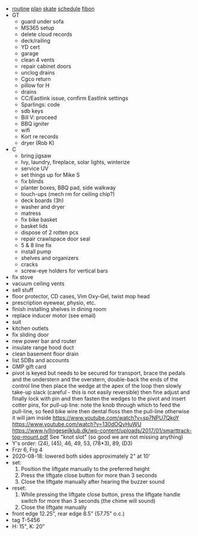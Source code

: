 - [routine](routine.md) [plan](plan.html) [skate](https://www.haltonhills.ca/simpletrack) [schedule](schedule.html) [fibon](fibon.html)
- GT
  - guard under sofa
  - MS365 setup
  - delete cloud records
  - deck/railing
  - YD cert
  - garage
  - clean 4 vents
  - repair cabinet doors
  - unclog drains
  - Cgco return
  - pillow for H
  - drains
  - CC/Eastlink issue, confirm Eastlink settings
  - Sparlings: code
  - sdb keys
  - Bill V: proceed
  - BBQ igniter
  - wifi
  - Kort re records
  - dryer (Rob K)
- C
  - bring jigsaw
  - Ivy, laundry, fireplace, solar lights, winterize
  - service UV
  - set things up for Mike S
  - fix blinds
  - planter boxes, BBQ pad, side walkway
  - touch-ups (mech rm for ceiling chip?)
  - deck boards (3h)
  - washer and dryer
  - matress
  - fix bike basket
  - basket lids
  - dispose of 2 rotten pcs
  - repair crawlspace door seal
  - 5 & 8 line fix
  - install pump
  - shelves and organizers
  - cracks
  - screw-eye holders for vertical bars
- fix stove
- vacuum ceiling vents
- sell stuff
- floor protector, CD cases, Vim Oxy-Gel, twist mop head
- prescription eyewear, physio, etc.
- finish installing shelves in dining room
- replace inducer motor (see email)
- suit
- kitchen outlets
- fix sliding door
- new power bar and router
- insulate range hood duct
- clean basement floor drain
- list SDBs and accounts
- GMP gift card
- pivot is keyed but needs to be secured for transport, brace the pedals and the understern and the overstern, double-back the ends of the control line then place the wedge at the apex of the loop then slowly take-up slack (careful - this is not easily reversible) then fine adjust and finally lock with pin and then fasten the wedges to the pivot and insert cotter pins, for pull-up line: note the knob through which to feed the pull-line, so feed bike wire then dental floss then the pull-line otherwise it will jam inside https://www.youtube.com/watch?v=sp7NPU7QkoY https://www.youtube.com/watch?v=130dOQvHuWU https://www.jyllingesejlklub.dk/wp-content/uploads/2017/01/smarttrack-top-mount.pdf See "knot slot" (so good we are not missing anything)
- Y's order: (24), (45), 46, 49, 53, (78*3), 89, (D3)
- Frzr 6, Frg 4
- 2020-08-18: lowered both sides approximately 2" at 10'
- set:
  1. Position the liftgate manually to the preferred height
  1. Press the liftgate close button for more than 3 seconds
  1. Close the liftgate manually after hearing the buzzer sound
- reset:
  1. While pressing the liftgate close button, press the liftgate handle switch for more than 3 seconds (the chime will sound)
  1. Close the liftgate manually
- front edge 12.25", rear edge 8.5" (57.75" o.c.)
- tag T-5456
- H: 15", K: 20"
